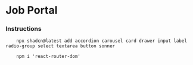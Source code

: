# Job Portal 


### Instructions

```
    npx shadcn@latest add accordion carousel card drawer input label radio-group select textarea button sonner
```

```
    npm i 'react-router-dom'
```